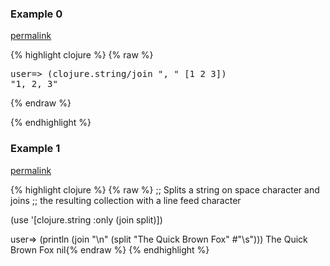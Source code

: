 ### Example 0
[permalink](#example-0)

{% highlight clojure %}
{% raw %}
<pre>
user=> (clojure.string/join ", " [1 2 3])
"1, 2, 3"
</pre>{% endraw %}
{% endhighlight %}


### Example 1
[permalink](#example-1)

{% highlight clojure %}
{% raw %}
;; Splits a string on space character and joins
;; the resulting collection with a line feed character

(use '[clojure.string :only (join split)])

user=> (println
         (join "\n"
           (split "The Quick Brown Fox" #"\s")))
The
Quick
Brown
Fox
nil{% endraw %}
{% endhighlight %}


